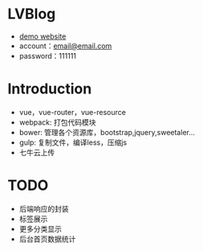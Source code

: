 # LVBlog
- [demo website](http://2huo.lovchun.com, "http://2huo.lovchun.com")
- account：email@email.com
- password：111111

# Introduction
- vue，vue-router，vue-resource
- webpack: 打包代码模块
- bower: 管理各个资源库，bootstrap,jquery,sweetaler...
- gulp: 复制文件，编译less，压缩js
- 七牛云上传

# TODO
- 后端响应的封装
- 标签展示
- 更多分类显示
- 后台首页数据统计
